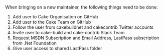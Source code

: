 When bringing on a new maintainer, the following things need to be done:

1. Add user to Cake Organisation on GitHub
1. Add user to the Cake Team on GitHub
1. Follow the user from cakebuildnet and cakecontrib Twitter accounts
1. Invite user to cake-build and cake-contrib Slack Team
1. Request MSDN Subscription and Email Address, LastPass subscription from .Net Foundation
1. Give user access to shared LastPass folder
